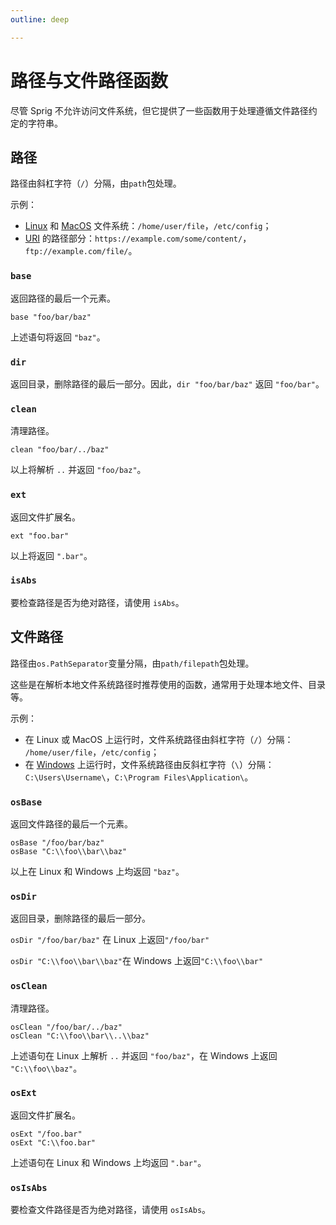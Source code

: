 ```yaml
---
outline: deep

---
```


# 路径与文件路径函数

尽管 Sprig 不允许访问文件系统，但它提供了一些函数用于处理遵循文件路径约定的字符串。

## 路径

路径由斜杠字符（`/`）分隔，由`path`包处理。

示例：

* [Linux](https://en.wikipedia.org/wiki/Linux) 和 [MacOS](https://en.wikipedia.org/wiki/MacOS) 文件系统：`/home/user/file`，`/etc/config`；
* [URI](https://en.wikipedia.org/wiki/Uniform_Resource_Identifier) 的路径部分：`https://example.com/some/content/`，`ftp://example.com/file/`。

### `base`

返回路径的最后一个元素。

```
base "foo/bar/baz"
```

上述语句将返回 `"baz"`。

### `dir`

返回目录，删除路径的最后一部分。因此，`dir "foo/bar/baz"` 返回 `"foo/bar"`。

### `clean`

清理路径。

```
clean "foo/bar/../baz"
```

以上将解析 `..` 并返回 `"foo/baz"`。

### `ext`

返回文件扩展名。

```
ext "foo.bar"
```

以上将返回 `".bar"`。

### `isAbs`

要检查路径是否为绝对路径，请使用 `isAbs`。

## 文件路径

路径由`os.PathSeparator`变量分隔，由`path/filepath`包处理。

这些是在解析本地文件系统路径时推荐使用的函数，通常用于处理本地文件、目录等。

示例：

* 在 Linux 或 MacOS 上运行时，文件系统路径由斜杠字符（`/`）分隔：
  `/home/user/file`，`/etc/config`；
* 在 [Windows](https://en.wikipedia.org/wiki/Microsoft_Windows) 上运行时，文件系统路径由反斜杠字符（`\`）分隔：
  `C:\Users\Username\`，`C:\Program Files\Application\`。

### `osBase`

返回文件路径的最后一个元素。

```
osBase "/foo/bar/baz"
osBase "C:\\foo\\bar\\baz"
```

以上在 Linux 和 Windows 上均返回 `"baz"`。

### `osDir`

返回目录，删除路径的最后一部分。

`osDir "/foo/bar/baz"` 在 Linux 上返回`"/foo/bar"`

`osDir "C:\\foo\\bar\\baz"`在 Windows 上返回`"C:\\foo\\bar"`

### `osClean`

清理路径。

```
osClean "/foo/bar/../baz"
osClean "C:\\foo\\bar\\..\\baz"
```

上述语句在 Linux 上解析 `..` 并返回 `"foo/baz"`，在 Windows 上返回 `"C:\\foo\\baz"`。

### `osExt`

返回文件扩展名。

```
osExt "/foo.bar"
osExt "C:\\foo.bar"
```

上述语句在 Linux 和 Windows 上均返回 `".bar"`。

### `osIsAbs`

要检查文件路径是否为绝对路径，请使用 `osIsAbs`。
